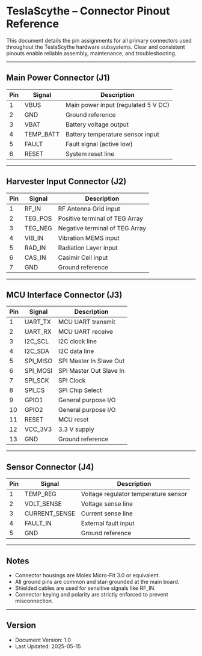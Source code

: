 # TeslaScythe – Connector Pinout Reference

This document details the pin assignments for all primary connectors used throughout the TeslaScythe hardware subsystems. Clear and consistent pinouts enable reliable assembly, maintenance, and troubleshooting.

---

## Main Power Connector (J1)

| Pin | Signal             | Description                              |
|------|--------------------|------------------------------------------|
| 1    | VBUS               | Main power input (regulated 5 V DC)      |
| 2    | GND                | Ground reference                         |
| 3    | VBAT               | Battery voltage output                    |
| 4    | TEMP_BATT          | Battery temperature sensor input         |
| 5    | FAULT              | Fault signal (active low)                 |
| 6    | RESET              | System reset line                         |

---

## Harvester Input Connector (J2)

| Pin | Signal             | Description                              |
|------|--------------------|------------------------------------------|
| 1    | RF_IN              | RF Antenna Grid input                     |
| 2    | TEG_POS            | Positive terminal of TEG Array            |
| 3    | TEG_NEG            | Negative terminal of TEG Array            |
| 4    | VIB_IN             | Vibration MEMS input                      |
| 5    | RAD_IN             | Radiation Layer input                     |
| 6    | CAS_IN             | Casimir Cell input                        |
| 7    | GND                | Ground reference                         |

---

## MCU Interface Connector (J3)

| Pin | Signal             | Description                              |
|------|--------------------|------------------------------------------|
| 1    | UART_TX            | MCU UART transmit                        |
| 2    | UART_RX            | MCU UART receive                         |
| 3    | I2C_SCL            | I2C clock line                          |
| 4    | I2C_SDA            | I2C data line                           |
| 5    | SPI_MISO           | SPI Master In Slave Out                  |
| 6    | SPI_MOSI           | SPI Master Out Slave In                  |
| 7    | SPI_SCK            | SPI Clock                               |
| 8    | SPI_CS             | SPI Chip Select                         |
| 9    | GPIO1              | General purpose I/O                     |
| 10   | GPIO2              | General purpose I/O                     |
| 11   | RESET              | MCU reset                               |
| 12   | VCC_3V3            | 3.3 V supply                            |
| 13   | GND                | Ground reference                        |

---

## Sensor Connector (J4)

| Pin | Signal             | Description                              |
|------|--------------------|------------------------------------------|
| 1    | TEMP_REG           | Voltage regulator temperature sensor    |
| 2    | VOLT_SENSE         | Voltage sense line                       |
| 3    | CURRENT_SENSE      | Current sense line                       |
| 4    | FAULT_IN           | External fault input                     |
| 5    | GND                | Ground reference                         |

---

## Notes

- Connector housings are Molex Micro-Fit 3.0 or equivalent.
- All ground pins are common and star-grounded at the main board.
- Shielded cables are used for sensitive signals like RF_IN.
- Connector keying and polarity are strictly enforced to prevent misconnection.

---

## Version

- Document Version: 1.0  
- Last Updated: 2025-05-15
